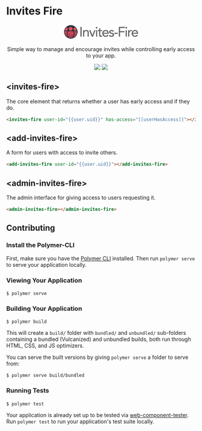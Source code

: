 # Invites Fire

<p align="center">
  <img alt="invites-fire" src="InvitesFire400.png" width="200">
</p>

<p align="center">
Simple way to manage and encourage invites while controlling early access to your app.
</p>

<p align="center">
  <a href="https://beta.webcomponents.org/element/convoo/invites-fire"><img src="https://img.shields.io/badge/webcomponents.org-published-blue.svg"></a>
  <a href="https://gitter.im/convoo/general"><img src="https://img.shields.io/badge/gitter-join%20chat-brightgreen.svg"></a>
</p>


## \<invites-fire\>

The core element that returns whether a user has early access and if they do.

<!--
```
<custom-element-demo>
  <template>
    <link rel="import" href="invites-fire.html">
    <next-code-block></next-code-block>
  </template>
</custom-element-demo>
```
-->
```html
<invites-fire user-id="{{user.uid}}" has-access="[[userHasAccess]]"></invites-fire>
```

## \<add-invites-fire\>

A form for users with access to invite others.

<!--
```
<custom-element-demo>
  <template>
    <link rel="import" href="add-invites-fire.html">
    <next-code-block></next-code-block>
  </template>
</custom-element-demo>
```
-->
```html
<add-invites-fire user-id="{{user.uid}}"></add-invites-fire>
```


## \<admin-invites-fire\>

The admin interface for giving access to users requesting it.

<!--
```
<custom-element-demo>
  <template>
    <link rel="import" href="invites-fire.html">
    <next-code-block></next-code-block>
  </template>
</custom-element-demo>
```
-->
```html
<admin-invites-fire></admin-invites-fire>
```

## Contributing

### Install the Polymer-CLI

First, make sure you have the [Polymer CLI](https://www.npmjs.com/package/polymer-cli) installed. Then run `polymer serve` to serve your application locally.

### Viewing Your Application

```
$ polymer serve
```

### Building Your Application

```
$ polymer build
```

This will create a `build/` folder with `bundled/` and `unbundled/` sub-folders
containing a bundled (Vulcanized) and unbundled builds, both run through HTML,
CSS, and JS optimizers.

You can serve the built versions by giving `polymer serve` a folder to serve
from:

```
$ polymer serve build/bundled
```

### Running Tests

```
$ polymer test
```

Your application is already set up to be tested via [web-component-tester](https://github.com/Polymer/web-component-tester). Run `polymer test` to run your application's test suite locally.
